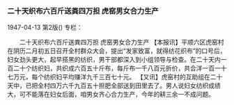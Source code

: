 ### 二十天织布六百斤送粪四万担  虎窑男女合力生产

1947-04-13
第2版()
专栏：

　　二十天织布六百斤送粪四万担
    虎窑男女合力生产
    【本报讯】平顺六区虎窑村在阴历二月初五日召开全村群众大会，提出“发家致富，就得纺花织布”的口号后，妇女劲头更大，起早搭黑的纺织，男干部都深入到小组领导与检查。在二十天内一百二十个纺织妇，共织成六百五十斤布，每斤布一千八百元折价，共合洋一百一十七万元，每个纺织妇平均赚洋九千三百七十元。
    【又讯】虎窑村的互助组在二十天中，已把全村四万六千九百五十担肥全部送到田里去了。男人说妇女纺织成绩大，可不能落在妇女后面，咱男女齐心合力生产，今年的耕三余一不成问题。
